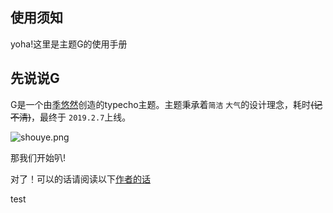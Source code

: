 ## 使用须知



yoha!这里是主题G的使用手册

## 先说说G

G是一个由[季悠然](https://gundam.exia.xyz)创造的typecho主题。主题秉承着`简洁` `大气`的设计理念，耗时~~(记不清)~~，最终于 ` 2019.2.7 `上线。

![shouye.png](https://cdn.exia.xyz//img/G_Doc/20210101123558.png)

那我们开始叭!

对了！可以的话请阅读以下[作者的话](/other/)

test